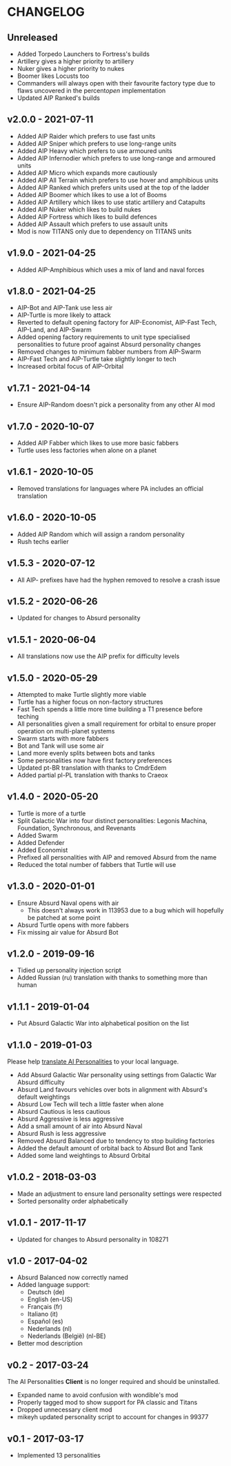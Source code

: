 # CHANGELOG

## Unreleased

- Added Torpedo Launchers to Fortress's builds
- Artillery gives a higher priority to artillery
- Nuker gives a higher priority to nukes
- Boomer likes Locusts too
- Commanders will always open with their favourite factory type due to flaws uncovered in the percent*open* implementation
- Updated AIP Ranked's builds

## v2.0.0 - 2021-07-11

- Added AIP Raider which prefers to use fast units
- Added AIP Sniper which prefers to use long-range units
- Added AIP Heavy which prefers to use armoured units
- Added AIP Infernodier which prefers to use long-range and armoured units
- Added AIP Micro which expands more cautiously
- Added AIP All Terrain which prefers to use hover and amphibious units
- Added AIP Ranked which prefers units used at the top of the ladder
- Added AIP Boomer which likes to use a lot of Booms
- Added AIP Artillery which likes to use static artillery and Catapults
- Added AIP Nuker which likes to build nukes
- Added AIP Fortress which likes to build defences
- Added AIP Assault which prefers to use assault units
- Mod is now TITANS only due to dependency on TITANS units

## v1.9.0 - 2021-04-25

- Added AIP-Amphibious which uses a mix of land and naval forces

## v1.8.0 - 2021-04-25

- AIP-Bot and AIP-Tank use less air
- AIP-Turtle is more likely to attack
- Reverted to default opening factory for AIP-Economist, AIP-Fast Tech, AIP-Land, and AIP-Swarm
- Added opening factory requirements to unit type specialised personalities to future proof against Absurd personality changes
- Removed changes to minimum fabber numbers from AIP-Swarm
- AIP-Fast Tech and AIP-Turtle take slightly longer to tech
- Increased orbital focus of AIP-Orbital

## v1.7.1 - 2021-04-14

- Ensure AIP-Random doesn't pick a personality from any other AI mod

## v1.7.0 - 2020-10-07

- Added AIP Fabber which likes to use more basic fabbers
- Turtle uses less factories when alone on a planet

## v1.6.1 - 2020-10-05

- Removed translations for languages where PA includes an official translation

## v1.6.0 - 2020-10-05

- Added AIP Random which will assign a random personality
- Rush techs earlier

## v1.5.3 - 2020-07-12

- All AIP- prefixes have had the hyphen removed to resolve a crash issue

## v1.5.2 - 2020-06-26

- Updated for changes to Absurd personality

## v1.5.1 - 2020-06-04

- All translations now use the AIP prefix for difficulty levels

## v1.5.0 - 2020-05-29

- Attempted to make Turtle slightly more viable
- Turtle has a higher focus on non-factory structures
- Fast Tech spends a little more time building a T1 presence before teching
- All personalities given a small requirement for orbital to ensure proper operation on multi-planet systems
- Swarm starts with more fabbers
- Bot and Tank will use some air
- Land more evenly splits between bots and tanks
- Some personalities now have first factory preferences
- Updated pt-BR translation with thanks to CmdrEdem
- Added partial pl-PL translation with thanks to Craeox

## v1.4.0 - 2020-05-20

- Turtle is more of a turtle
- Split Galactic War into four distinct personalities: Legonis Machina, Foundation, Synchronous, and Revenants
- Added Swarm
- Added Defender
- Added Economist
- Prefixed all personalities with AIP and removed Absurd from the name
- Reduced the total number of fabbers that Turtle will use

## v1.3.0 - 2020-01-01

- Ensure Absurd Naval opens with air
  - This doesn't always work in 113953 due to a bug which will hopefully be patched at some point
- Absurd Turtle opens with more fabbers
- Fix missing air value for Absurd Bot

## v1.2.0 - 2019-09-16

- Tidied up personality injection script
- Added Russian (ru) translation with thanks to something more than human

## v1.1.1 - 2019-01-04

- Put Absurd Galactic War into alphabetical position on the list

## v1.1.0 - 2019-01-03

Please help [translate AI Personalities](https://poeditor.com/join/project/3u9vtw8xUf) to your local language.

- Add Absurd Galactic War personality using settings from Galactic War Absurd difficulty
- Absurd Land favours vehicles over bots in alignment with Absurd's default weightings
- Absurd Low Tech will tech a little faster when alone
- Absurd Cautious is less cautious
- Absurd Aggressive is less aggressive
- Add a small amount of air into Absurd Naval
- Absurd Rush is less aggressive
- Removed Absurd Balanced due to tendency to stop building factories
- Added the default amount of orbital back to Absurd Bot and Tank
- Added some land weightings to Absurd Orbital

## v1.0.2 - 2018-03-03

- Made an adjustment to ensure land personality settings were respected
- Sorted personality order alphabetically

## v1.0.1 - 2017-11-17

- Updated for changes to Absurd personality in 108271

## v1.0 - 2017-04-02

- Absurd Balanced now correctly named
- Added language support:
  - Deutsch (de)
  - English (en-US)
  - Français (fr)
  - Italiano (it)
  - Español (es)
  - Nederlands (nl)
  - Nederlands (België) (nl-BE)
- Better mod description

## v0.2 - 2017-03-24

The AI Personalities **Client** is no longer required and should be uninstalled.

- Expanded name to avoid confusion with wondible's mod
- Properly tagged mod to show support for PA classic and Titans
- Dropped unnecessary client mod
- mikeyh updated personality script to account for changes in 99377

## v0.1 - 2017-03-17

- Implemented 13 personalities
